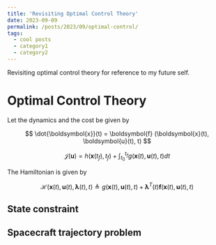 ```yaml
---
title: 'Revisiting Optimal Control Theory'
date: 2023-09-09
permalink: /posts/2023/09/optimal-control/
tags:
  - cool posts
  - category1
  - category2
---
```


Revisiting optimal control theory for reference to my future self. 

Optimal Control Theory
======

Let the dynamics and the cost be given by

$$
\dot{\boldsymbol{x}}(t) = \boldsymbol{f} (\boldsymbol{x}(t), \boldsymbol{u}(t), t)
$$

$$
\mathcal{J}(\boldsymbol{u}) 
    = 
    h(\boldsymbol{x}(t_f), t_f) 
    +
    \int_{t_0}^{t_f} g(\boldsymbol{x}(t), \boldsymbol{u}(t), t) dt
$$

The Hamiltonian is given by

$$
\mathcal{H}(\boldsymbol{x}(t), \boldsymbol{u}(t), \boldsymbol{\lambda}(t), t)
    \triangleq 
    g(\boldsymbol{x}(t), \boldsymbol{u}(t), t)
    + \boldsymbol{\lambda}^T(t) \boldsymbol{f} (\boldsymbol{x}(t), \boldsymbol{u}(t), t)
$$

State constraint
------

Spacecraft trajectory problem
------

